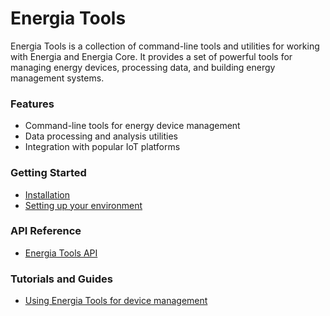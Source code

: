 Energia Tools
=============

Energia Tools is a collection of command-line tools and utilities for working with Energia and Energia Core. It provides a set of powerful tools for managing energy devices, processing data, and building energy management systems.

### Features

* Command-line tools for energy device management
* Data processing and analysis utilities
* Integration with popular IoT platforms

### Getting Started

* [Installation](getting-started/installation.md)
* [Setting up your environment](getting-started/environment.md)

### API Reference

* [Energia Tools API](api/energia-tools/index.md)

### Tutorials and Guides

* [Using Energia Tools for device management](tutorials/device-management.md)
